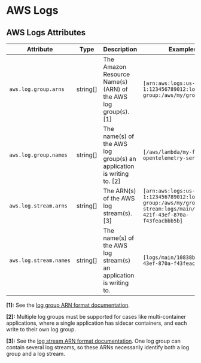 # AWS Logs

## AWS Logs Attributes
<!-- semconv registry.aws.log(omit_requirement_level) -->
| Attribute  | Type | Description  | Examples  |
|---|---|---|---|
| `aws.log.group.arns` | string[] | The Amazon Resource Name(s) (ARN) of the AWS log group(s). [1] | `[arn:aws:logs:us-west-1:123456789012:log-group:/aws/my/group:*]` |
| `aws.log.group.names` | string[] | The name(s) of the AWS log group(s) an application is writing to. [2] | `[/aws/lambda/my-function, opentelemetry-service]` |
| `aws.log.stream.arns` | string[] | The ARN(s) of the AWS log stream(s). [3] | `[arn:aws:logs:us-west-1:123456789012:log-group:/aws/my/group:log-stream:logs/main/10838bed-421f-43ef-870a-f43feacbbb5b]` |
| `aws.log.stream.names` | string[] | The name(s) of the AWS log stream(s) an application is writing to. | `[logs/main/10838bed-421f-43ef-870a-f43feacbbb5b]` |

**[1]:** See the [log group ARN format documentation](https://docs.aws.amazon.com/AmazonCloudWatch/latest/logs/iam-access-control-overview-cwl.html#CWL_ARN_Format).

**[2]:** Multiple log groups must be supported for cases like multi-container applications, where a single application has sidecar containers, and each write to their own log group.

**[3]:** See the [log stream ARN format documentation](https://docs.aws.amazon.com/AmazonCloudWatch/latest/logs/iam-access-control-overview-cwl.html#CWL_ARN_Format). One log group can contain several log streams, so these ARNs necessarily identify both a log group and a log stream.
<!-- endsemconv -->
